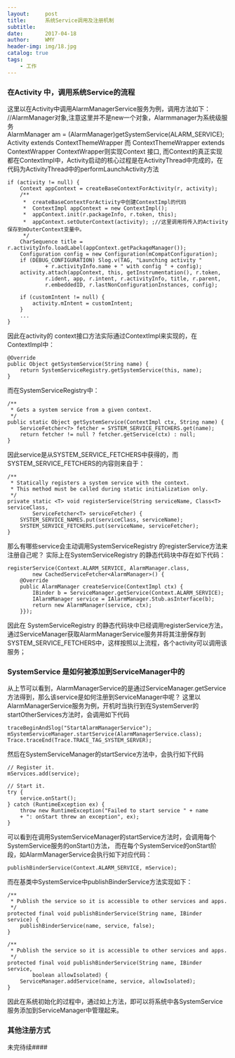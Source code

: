 ```yaml
---
layout:     post
title:      系统Service调用及注册机制
subtitle:   
date:       2017-04-18
author:     WMY
header-img: img/18.jpg
catalog: true
tags:
    - 工作
---
```

  

### 在Activity 中，调用系统Service的流程 
  
这里以在Activity中调用AlarmManagerService服务为例，调用方法如下：
//AlarmManager对象,注意这里并不是new一个对象，Alarmmanager为系统级服务  
AlarmManager am = (AlarmManager)getSystemService(ALARM_SERVICE);
Activity extends ContextThemeWrapper 而  ContextThemeWrapper extends ContextWrapper
ContextWrapper则实现Context 接口, 而Context的真正实现都在ContextImpl中，Activity启动的核心过程是在ActivityThread中完成的，在代码为ActivityThread中的performLaunchActivity方法  

	if (activity != null) {  
	    Context appContext = createBaseContextForActivity(r, activity);  
	    /** 
	     *  createBaseContextForActivity中创建ContextImpl的代码 
	     *  ContextImpl appContext = new ContextImpl(); 
	     *  appContext.init(r.packageInfo, r.token, this); 
	     *  appContext.setOuterContext(activity); ;//这里调用将传入的Activity保存到mOuterContext变量中。  
	     */  
	    CharSequence title = r.activityInfo.loadLabel(appContext.getPackageManager());  
	    Configuration config = new Configuration(mCompatConfiguration);  
	    if (DEBUG_CONFIGURATION) Slog.v(TAG, "Launching activity "  
	            + r.activityInfo.name + " with config " + config);  
	    activity.attach(appContext, this, getInstrumentation(), r.token,  
	            r.ident, app, r.intent, r.activityInfo, title, r.parent,  
	            r.embeddedID, r.lastNonConfigurationInstances, config);  
	  
	    if (customIntent != null) {  
	        activity.mIntent = customIntent;  
	    }  
	    ...  
	}    

因此在activity的 context接口方法实际通过ContextImpl来实现的，在ContextImpl中：

    @Override
    public Object getSystemService(String name) {
        return SystemServiceRegistry.getSystemService(this, name);
    } 

而在SystemServiceRegistry中：

    /**
     * Gets a system service from a given context.
     */
    public static Object getSystemService(ContextImpl ctx, String name) {
        ServiceFetcher<?> fetcher = SYSTEM_SERVICE_FETCHERS.get(name);
        return fetcher != null ? fetcher.getService(ctx) : null;
    }

因此service是从SYSTEM_SERVICE_FETCHERS中获得的，而SYSTEM_SERVICE_FETCHERS的内容则来自于：

    /**
     * Statically registers a system service with the context.
     * This method must be called during static initialization only.
     */
    private static <T> void registerService(String serviceName, Class<T> serviceClass,
            ServiceFetcher<T> serviceFetcher) {
        SYSTEM_SERVICE_NAMES.put(serviceClass, serviceName);
        SYSTEM_SERVICE_FETCHERS.put(serviceName, serviceFetcher);
    }

那么有哪些service会主动调用SystemServiceRegistry 的registerService方法来注册自己呢？ 
实际上在SystemServiceRegistry 的静态代码块中存在如下代码：

    registerService(Context.ALARM_SERVICE, AlarmManager.class,
            new CachedServiceFetcher<AlarmManager>() {
        @Override
        public AlarmManager createService(ContextImpl ctx) {
            IBinder b = ServiceManager.getService(Context.ALARM_SERVICE);
            IAlarmManager service = IAlarmManager.Stub.asInterface(b);
            return new AlarmManager(service, ctx);
        }});

因此在 SystemServiceRegistry 的静态代码块中已经调用registerService方法，通过ServiceManager获取AlarmManagerService服务并将其注册保存到SYSTEM_SERVICE_FETCHERS中，这样按照以上流程，各个activity可以调用该服务；


### SystemService 是如何被添加到ServiceManager中的

从上节可以看到，AlarmManagerService的是通过ServiceManager.getService方法得到，那么该service是如何注册到ServiceManager中呢？
这里以AlarmManagerService服务为例，开机时当执行到在SystemServer的startOtherServices方法时，会调用如下代码

    traceBeginAndSlog("StartAlarmManagerService");
    mSystemServiceManager.startService(AlarmManagerService.class);
    Trace.traceEnd(Trace.TRACE_TAG_SYSTEM_SERVER); 

然后在SystemServiceManager的startService方法中，会执行如下代码 

    // Register it.
    mServices.add(service);

    // Start it.
    try {
        service.onStart();
    } catch (RuntimeException ex) {
        throw new RuntimeException("Failed to start service " + name
        + ": onStart threw an exception", ex);
    }

可以看到在调用SystemServiceManager的startService方法时，会调用每个SystemService服务的onStart()方法，
而在每个SystemService的onStart阶段，如AlarmManagerService会执行如下对应代码：
 
	publishBinderService(Context.ALARM_SERVICE, mService); 

而在基类中SystemService中publishBinderService方法实现如下：
 
    /**
     * Publish the service so it is accessible to other services and apps.
     */
    protected final void publishBinderService(String name, IBinder service) {
        publishBinderService(name, service, false);
    } 

    /**
     * Publish the service so it is accessible to other services and apps.
     */
    protected final void publishBinderService(String name, IBinder service,
            boolean allowIsolated) {
        ServiceManager.addService(name, service, allowIsolated);
    }

因此在系统初始化的过程中，通过如上方法，即可以将系统中各SystemService服务添加到ServiceManager中管理起来。

 
### 其他注册方式 

未完待续####





